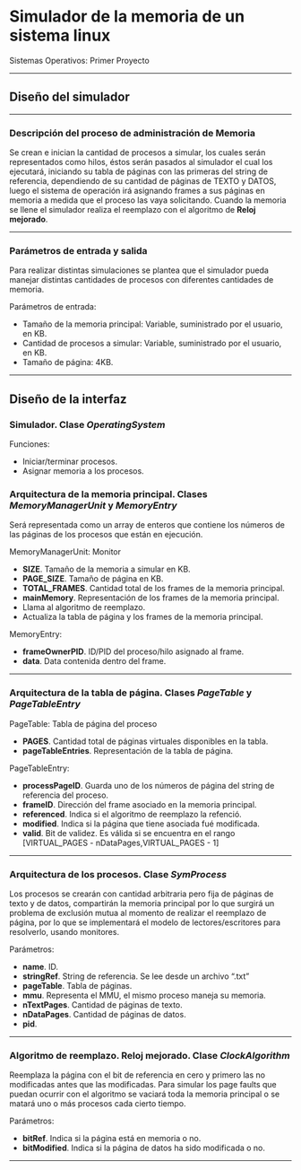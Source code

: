 # **Simulador de la memoria de un sistema linux**
Sistemas Operativos: Primer Proyecto

---
## **Diseño del simulador**
---

### **Descripción del proceso de administración de Memoria**

Se crean e inician la cantidad de procesos a simular, los cuales serán representados 
como hilos, éstos serán pasados al simulador el cual los ejecutará, iniciando su tabla 
de páginas con las primeras del string de referencia, dependiendo de su cantidad de 
páginas de TEXTO y DATOS, luego el sistema de operación irá asignando frames a sus 
páginas en memoria a medida que el proceso las vaya solicitando. Cuando la memoria se 
llene el simulador realiza el reemplazo con el algoritmo de **Reloj mejorado**.

---

### **Parámetros de entrada y salida**

Para realizar distintas simulaciones se plantea que el simulador pueda manejar
distintas cantidades de procesos con diferentes cantidades de memoria.

Parámetros de entrada:
+ Tamaño de la memoria principal: Variable, suministrado por el usuario, en KB.
+ Cantidad de procesos a simular: Variable, suministrado por el usuario, en KB.
+ Tamaño de página: 4KB.

---
Diseño de la interfaz
---

### **Simulador. Clase *OperatingSystem***

Funciones:
+ Iniciar/terminar procesos.
+ Asignar memoria a los procesos.

### **Arquitectura de la memoria principal. Clases *MemoryManagerUnit* y *MemoryEntry***

Será representada como un array de enteros que contiene los números de las 
páginas de los procesos que están en ejecución.

MemoryManagerUnit: Monitor
+ **SIZE**. Tamaño de la memoria a simular en KB.
+ **PAGE_SIZE**. Tamaño de página en KB.
+ **TOTAL_FRAMES**. Cantidad total de los frames de la memoria principal.
+ **mainMemory**. Representación de los frames de la memoria principal.
+ Llama al algoritmo de reemplazo.
+ Actualiza la tabla de página y los frames de la memoria principal.


MemoryEntry:
+ **frameOwnerPID**. ID/PID del proceso/hilo asignado al frame.
+ **data**. Data contenida dentro del frame.

---

### **Arquitectura de la tabla de página. Clases *PageTable* y *PageTableEntry***

PageTable: Tabla de página del proceso
+ **PAGES**. Cantidad total de páginas virtuales disponibles en la tabla.
+ **pageTableEntries**. Representación de la tabla de página.

PageTableEntry:
+ **processPageID**. Guarda uno de los números de página del string de referencia del proceso.
+ **frameID**. Dirección del frame asociado en la memoria principal.
+ **referenced**. Indica si el algoritmo de reemplazo la refenció.
+ **modified**. Indica si la página que tiene asociada fué modificada.
+ **valid**. Bit de validez. Es válida si se encuentra en el rango [VIRTUAL_PAGES - nDataPages,VIRTUAL_PAGES - 1]

---

### **Arquitectura de los procesos. Clase *SymProcess***

Los procesos se crearán con cantidad arbitraria pero fija de páginas de texto y de datos,
compartirán la memoria principal por lo que surgirá un problema de exclusión
mutua al momento de realizar el reemplazo de página, por lo que se implementará
el modelo de lectores/escritores para resolverlo, usando monitores.

Parámetros:
+ **name**. ID.
+ **stringRef**. String de referencia. Se lee desde un archivo “.txt”
+ **pageTable**. Tabla de páginas.
+ **mmu**. Representa el MMU, el mismo proceso maneja su memoria.
+ **nTextPages**. Cantidad de páginas de texto.
+ **nDataPages**. Cantidad de páginas de datos.
+ **pid**.

---

### **Algoritmo de reemplazo. Reloj mejorado. Clase *ClockAlgorithm***

Reemplaza la página con el bit de referencia en cero y primero las no modificadas
antes que las modificadas. Para simular los page faults que puedan ocurrir con
el algoritmo se vaciará toda la memoria principal o se matará uno o más procesos
cada cierto tiempo.

Parámetros:
+ **bitRef**. Indica si la página está en memoria o no.
+ **bitModified**. Indica si la página de datos ha sido modificada o no.

---

